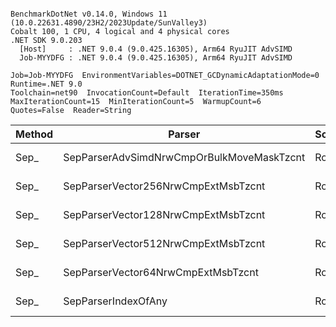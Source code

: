 ```

BenchmarkDotNet v0.14.0, Windows 11 (10.0.22631.4890/23H2/2023Update/SunValley3)
Cobalt 100, 1 CPU, 4 logical and 4 physical cores
.NET SDK 9.0.203
  [Host]     : .NET 9.0.4 (9.0.425.16305), Arm64 RyuJIT AdvSIMD
  Job-MYYDFG : .NET 9.0.4 (9.0.425.16305), Arm64 RyuJIT AdvSIMD

Job=Job-MYYDFG  EnvironmentVariables=DOTNET_GCDynamicAdaptationMode=0  Runtime=.NET 9.0  
Toolchain=net90  InvocationCount=Default  IterationTime=350ms  
MaxIterationCount=15  MinIterationCount=5  WarmupCount=6  
Quotes=False  Reader=String  

```
| Method | Parser                                    | Scope | Rows  | Mean      | MB | MB/s   | ns/row | Allocated |
|------- |------------------------------------------ |------ |------ |----------:|---:|-------:|-------:|----------:|
| Sep_   | SepParserAdvSimdNrwCmpOrBulkMoveMaskTzcnt | Row   | 50000 |  5.200 ms | 29 | 5611.5 |  104.0 |     953 B |
| Sep_   | SepParserVector256NrwCmpExtMsbTzcnt       | Row   | 50000 |  7.833 ms | 29 | 3725.3 |  156.7 |    1082 B |
| Sep_   | SepParserVector128NrwCmpExtMsbTzcnt       | Row   | 50000 |  7.966 ms | 29 | 3663.3 |  159.3 |     970 B |
| Sep_   | SepParserVector512NrwCmpExtMsbTzcnt       | Row   | 50000 |  8.505 ms | 29 | 3431.2 |  170.1 |    1235 B |
| Sep_   | SepParserVector64NrwCmpExtMsbTzcnt        | Row   | 50000 |  9.581 ms | 29 | 3045.9 |  191.6 |     961 B |
| Sep_   | SepParserIndexOfAny                       | Row   | 50000 | 18.261 ms | 29 | 1598.0 |  365.2 |     993 B |
